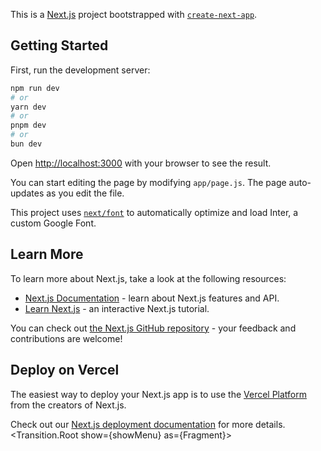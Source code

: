 This is a [Next.js](https://nextjs.org/) project bootstrapped with [`create-next-app`](https://github.com/vercel/next.js/tree/canary/packages/create-next-app).

## Getting Started

First, run the development server:

```bash
npm run dev
# or
yarn dev
# or
pnpm dev
# or
bun dev
```

Open [http://localhost:3000](http://localhost:3000) with your browser to see the result.

You can start editing the page by modifying `app/page.js`. The page auto-updates as you edit the file.

This project uses [`next/font`](https://nextjs.org/docs/basic-features/font-optimization) to automatically optimize and load Inter, a custom Google Font.

## Learn More

To learn more about Next.js, take a look at the following resources:

- [Next.js Documentation](https://nextjs.org/docs) - learn about Next.js features and API.
- [Learn Next.js](https://nextjs.org/learn) - an interactive Next.js tutorial.

You can check out [the Next.js GitHub repository](https://github.com/vercel/next.js/) - your feedback and contributions are welcome!

## Deploy on Vercel

The easiest way to deploy your Next.js app is to use the [Vercel Platform](https://vercel.com/new?utm_medium=default-template&filter=next.js&utm_source=create-next-app&utm_campaign=create-next-app-readme) from the creators of Next.js.

Check out our [Next.js deployment documentation](https://nextjs.org/docs/deployment) for more details.
  <Transition.Root show={showMenu} as={Fragment}>
          <Dialog as="div" className="relative z-50 lg:hidden" onClose={setShowMenu}>
            <Transition.Child
              as={Fragment}
              enter="transition-opacity ease-linear duration-300"
              enterFrom="opacity-0"
              enterTo="opacity-100"
              leave="transition-opacity ease-linear duration-300"
              leaveFrom="opacity-100"
              leaveTo="opacity-0"
            >
              <div className="fixed inset-0 bg-gray-900/80" />
            </Transition.Child>

            <div className="fixed inset-0 flex">
              <Transition.Child
                as={Fragment}
                enter="transition ease-in-out duration-300 transform"
                enterFrom="-translate-x-full"
                enterTo="translate-x-0"
                leave="transition ease-in-out duration-300 transform"
                leaveFrom="translate-x-0"
                leaveTo="-translate-x-full"
              >
                <Dialog.Panel className="relative mr-16 flex w-full max-w-xs flex-1">
                  <Transition.Child
                    as={Fragment}
                    enter="ease-in-out duration-300"
                    enterFrom="opacity-0"
                    enterTo="opacity-100"
                    leave="ease-in-out duration-300"
                    leaveFrom="opacity-100"
                    leaveTo="opacity-0"
                  >
                    <div className="absolute left-full top-0 flex w-16 justify-center pt-5">
                      <button type="button" className="-m-2.5 p-2.5" onClick={() => setShowMenu(false)}>
                        <span className="sr-only">Close sidebar</span>
                        <BiClose className="h-6 w-6 text-white" aria-hidden="true" />
                      </button>
                    </div>
                  </Transition.Child>
                  {/* Sidebar component, swap this element with another sidebar if you like */}
                  <div className="flex grow flex-col gap-y-5 overflow-y-auto bg-white px-6 pb-4">
                    <div className="flex h-16 shrink-0 items-center">
                    <Image alt="logo" className='h-8 w-auto' path={"/logo.svg"}/>
                      {/* <img
                        className="h-8 w-auto"
                        src="https://tailwindui.com/img/logos/mark.svg?color=indigo&shade=600"
                        alt="Your Company"
                      /> */}

                    </div>
                    <nav className="flex flex-1 flex-col">
                     <ul className="flex flex-1 flex-col gap-y-7 justify-end"  >
                        <li className="mr-6" >
                           <Link href="/">
                           <p className="text-white hover:text-gray-200">HOME</p>
                           </Link>
                        </li>
                        <li className="mr-6">
                           <Link href="/about">
                           <p className="text-white hover:text-gray-200">ABOUT</p>
                           </Link>
                        </li>
                        <li className="mr-6">
                           <Link href="/course">
                           <p className="text-white hover:text-gray-200">COURSE</p>
                           </Link>
                        </li>
                        <li className="mr-6">
                           <Link href="/blog">
                           <p className="text-white hover:text-gray-200">BLOG</p>
                           </Link>
                        </li>
                        <li className="mr-6">
                           <Link href="/contact">
                           <p className="text-white hover:text-gray-200">CONTACT</p>
                           </Link>
                        </li>
                     </ul>
                    </nav>
                  </div>
                </Dialog.Panel>
              </Transition.Child>
            </div>
          </Dialog>
        </Transition.Root>